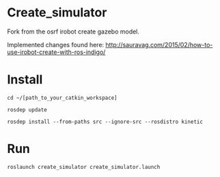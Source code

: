 # Create_simulator
Fork from the osrf irobot create gazebo model.

Implemented changes found here: http://sauravag.com/2015/02/how-to-use-irobot-create-with-ros-indigo/


# Install
```
cd ~/[path_to_your_catkin_workspace]
```

```
rosdep update
```

```
rosdep install --from-paths src --ignore-src --rosdistro kinetic
```

# Run
```
roslaunch create_simulator create_simulator.launch
```
